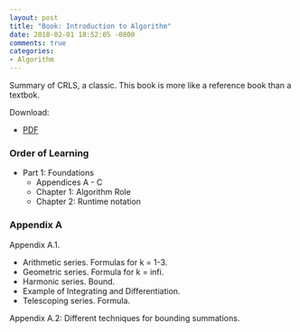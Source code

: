 ```yaml
---
layout: post
title: "Book: Introduction to Algorithm"
date: 2018-02-01 18:52:05 -0800
comments: true
categories: 
- Algorithm
---
```


Summary of CRLS, a classic. This book is more like a reference book than a textbok.

<!--more-->

Download:

* [PDF](https://github.com/haseebr/competitive-programming/tree/master/Materials)

### Order of Learning

* Part 1: Foundations
  * Appendices A - C
  * Chapter 1: Algorithm Role
  * Chapter 2: Runtime notation

### Appendix A

Appendix A.1.

* Arithmetic series. Formulas for k = 1-3.
* Geometric series. Formula for k = infi.
* Harmonic series. Bound.
* Example of Integrating and Differentiation.
* Telescoping series. Formula.

Appendix A.2: Different techniques for bounding summations.